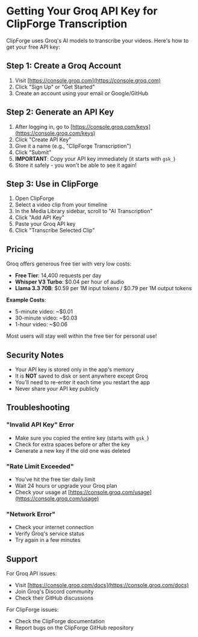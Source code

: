 # Getting Your Groq API Key for ClipForge Transcription

ClipForge uses Groq's AI models to transcribe your videos. Here's how to get your free API key:

## Step 1: Create a Groq Account

1. Visit [https://console.groq.com](https://console.groq.com)
2. Click "Sign Up" or "Get Started"
3. Create an account using your email or Google/GitHub

## Step 2: Generate an API Key

1. After logging in, go to [https://console.groq.com/keys](https://console.groq.com/keys)
2. Click "Create API Key"
3. Give it a name (e.g., "ClipForge Transcription")
4. Click "Submit"
5. **IMPORTANT**: Copy your API key immediately (it starts with `gsk_`)
6. Store it safely - you won't be able to see it again!

## Step 3: Use in ClipForge

1. Open ClipForge
2. Select a video clip from your timeline
3. In the Media Library sidebar, scroll to "AI Transcription"
4. Click "Add API Key"
5. Paste your Groq API key
6. Click "Transcribe Selected Clip"

## Pricing

Groq offers generous free tier with very low costs:

- **Free Tier**: 14,400 requests per day
- **Whisper V3 Turbo**: $0.04 per hour of audio
- **Llama 3.3 70B**: $0.59 per 1M input tokens / $0.79 per 1M output tokens

**Example Costs**:
- 5-minute video: ~$0.01
- 30-minute video: ~$0.03
- 1-hour video: ~$0.06

Most users will stay well within the free tier for personal use!

## Security Notes

- Your API key is stored only in the app's memory
- It is **NOT** saved to disk or sent anywhere except Groq
- You'll need to re-enter it each time you restart the app
- Never share your API key publicly

## Troubleshooting

### "Invalid API Key" Error
- Make sure you copied the entire key (starts with `gsk_`)
- Check for extra spaces before or after the key
- Generate a new key if the old one was deleted

### "Rate Limit Exceeded"
- You've hit the free tier daily limit
- Wait 24 hours or upgrade your Groq plan
- Check your usage at [https://console.groq.com/usage](https://console.groq.com/usage)

### "Network Error"
- Check your internet connection
- Verify Groq's service status
- Try again in a few minutes

## Support

For Groq API issues:
- Visit [https://console.groq.com/docs](https://console.groq.com/docs)
- Join Groq's Discord community
- Check their GitHub discussions

For ClipForge issues:
- Check the ClipForge documentation
- Report bugs on the ClipForge GitHub repository
